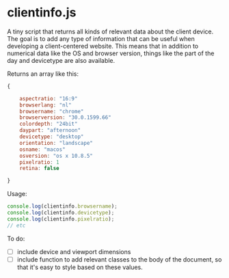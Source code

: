 clientinfo.js
=============

A tiny script that returns all kinds of relevant data about the client device.
The goal is to add any type of information that can be useful when developing a client-centered website. 
This means that in addition to numerical data like the OS and browser version, things like the part of the day and devicetype are also available.

Returns an array like this:

```javascript
{

	aspectratio: "16:9"
	browserlang: "nl"
	browsername: "chrome"
	browserversion: "30.0.1599.66"
	colordepth: "24bit"
	daypart: "afternoon"
	devicetype: "desktop"
	orientation: "landscape"
	osname: "macos"
	osversion: "os x 10.8.5"
	pixelratio: 1
	retina: false

}

```

Usage:

```javascript
console.log(clientinfo.browsername);
console.log(clientinfo.devicetype);
console.log(clientinfo.pixelratio);
// etc

```

To do:

- [ ] include device and viewport dimensions
- [ ] include function to add relevant classes to the body of the document, so that it's easy to style based on these values.